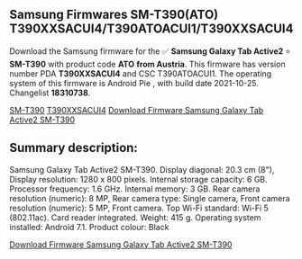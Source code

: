 <h2>Samsung Firmwares SM-T390(ATO) T390XXSACUI4/T390ATOACUI1/T390XXSACUI4</h2>
Download the Samsung firmware for the ✅ <strong>Samsung Galaxy Tab Active2 </strong> ⭐ <strong>SM-T390</strong> with product code <strong>ATO</strong> <strong> from Austria</strong>. This firmware has version number PDA <strong>T390XXSACUI4</strong> and CSC T390ATOACUI1. The operating system of this firmware is Android Pie , with build date 2021-10-25. Changelist <strong>18310738</strong>.


[SM-T390](https://samfirm.shop/samsung/model/SM-T390)
[T390XXSACUI4](https://samfirm.shop/samsung/pda/T390XXSACUI4)
[Download Firmware Samsung Galaxy Tab Active2 SM-T390](https://samfirm.shop/samsung/firmware/468857)
<h2>Summary description:</h2>
<p>Samsung Galaxy Tab Active2 SM-T390. Display diagonal: 20.3 cm (8"), Display resolution: 1280 x 800 pixels. Internal storage capacity: 6 GB. Processor frequency: 1.6 GHz. Internal memory: 3 GB. Rear camera resolution (numeric): 8 MP, Rear camera type: Single camera, Front camera resolution (numeric): 5 MP, Front camera. Top Wi-Fi standard: Wi-Fi 5 (802.11ac). Card reader integrated. Weight: 415 g. Operating system installed: Android 7.1. Product colour: Black</p>


[Download Firmware Samsung Galaxy Tab Active2 SM-T390](https://samfirm.shop/samsung/firmware/468857)

